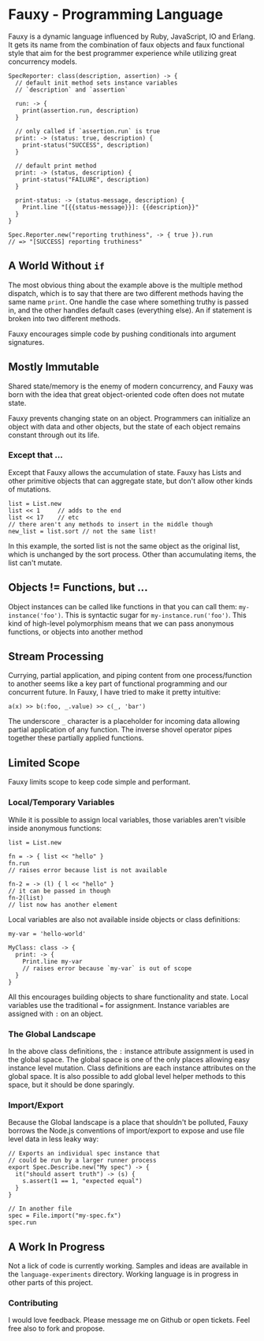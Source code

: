 # Fauxy - Programming Language
Fauxy is a dynamic language influenced by Ruby, JavaScript, IO and Erlang. It gets its name from the combination of faux objects and faux functional style that aim for the best programmer experience while utilizing great concurrency models.

    SpecReporter: class(description, assertion) -> {
      // default init method sets instance variables
      // `description` and `assertion`

      run: -> {
        print(assertion.run, description)
      }

      // only called if `assertion.run` is true
      print: -> (status: true, description) {
        print-status("SUCCESS", description)
      }

      // default print method
      print: -> (status, description) {
        print-status("FAILURE", description)
      }

      print-status: -> (status-message, description) {
        Print.line "[{{status-message}}]: {{description}}"
      }
    }

    Spec.Reporter.new("reporting truthiness", -> { true }).run
    // => "[SUCCESS] reporting truthiness"

## A World Without `if`
The most obvious thing about the example above is the multiple method dispatch, which is to say that there are two different methods having the same name `print`. One handle the case where something truthy is passed in, and the other handles default cases (everything else). An if statement is broken into two different methods.

Fauxy encourages simple code by pushing conditionals into argument signatures.

## Mostly Immutable
Shared state/memory is the enemy of modern concurrency, and Fauxy was born with the idea that great object-oriented code often does not mutate state.

Fauxy prevents changing state on an object. Programmers can initialize an object with data and other objects, but the state of each object remains constant through out its life.

### Except that ...
Except that Fauxy allows the accumulation of state. Fauxy has Lists and other primitive objects that can aggregate state, but don't allow other kinds of mutations.

    list = List.new
    list << 1     // adds to the end
    list << 17    // etc
    // there aren't any methods to insert in the middle though
    new_list = list.sort // not the same list!

In this example, the sorted list is not the same object as the original list, which is unchanged by the sort process. Other than accumulating items, the list can't mutate.

## Objects != Functions, but ...
Object instances can be called like functions in that you can call them: `my-instance('foo')`. This is syntactic sugar for `my-instance.run('foo')`. This kind of high-level polymorphism means that we can pass anonymous functions, or objects into another method

## Stream Processing
Currying, partial application, and piping content from one process/function to another seems like a key part of functional programming and our concurrent future. In Fauxy, I have tried to make it pretty intuitive:

    a(x) >> b(:foo, _.value) >> c(_, 'bar')

The underscore `_` character is a placeholder for incoming data allowing partial application of any function. The inverse shovel operator pipes together these partially applied functions.

## Limited Scope

Fauxy limits scope to keep code simple and performant.

### Local/Temporary Variables
While it is possible to assign local variables, those variables aren't visible inside anonymous functions:

    list = List.new

    fn = -> { list << "hello" }
    fn.run
    // raises error because list is not available

    fn-2 = -> (l) { l << "hello" }
    // it can be passed in though
    fn-2(list)
    // list now has another element

Local variables are also not available inside objects or class definitions:

    my-var = 'hello-world'

    MyClass: class -> {
      print: -> {
        Print.line my-var
        // raises error because `my-var` is out of scope
      }
    }

All this encourages building objects to share functionality and state. Local variables use the traditional `=` for assignment. Instance variables are assigned with `:` on an object.

### The Global Landscape

In the above class definitions, the `:` instance attribute assignment is used in the global space. The global space is one of the only places allowing easy instance level mutation. Class definitions are each instance attributes on the global space. It is also possible to add global level helper methods to this space, but it should be done sparingly.

### Import/Export

Because the Global landscape is a place that shouldn't be polluted, Fauxy borrows the Node.js conventions of import/export to expose and use file level data in less leaky way:

    // Exports an individual spec instance that
    // could be run by a larger runner process
    export Spec.Describe.new("My spec") -> {
      it("should assert truth") -> (s) {
        s.assert(1 == 1, "expected equal")
      }
    }

    // In another file
    spec = File.import("my-spec.fx")
    spec.run

## A Work In Progress
Not a lick of code is currently working. Samples and ideas are available in the `language-experiments` directory. Working language is in progress in other parts of this project.

### Contributing
I would love feedback. Please message me on Github or open tickets. Feel free also to fork and propose.

